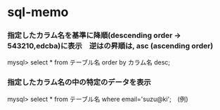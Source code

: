 # sql-memo


### 指定したカラム名を基準に降順(descending order → 543210,edcba)に表示　逆はの昇順は, asc (ascending order)
mysql> select * from テーブル名 order by カラム名 desc;

### 指定したカラム名の中の特定のデータを表示
mysql> select * from テーブル名 where email='suzu@ki';　(例)


